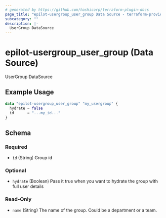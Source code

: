 ```yaml
---
# generated by https://github.com/hashicorp/terraform-plugin-docs
page_title: "epilot-usergroup_user_group Data Source - terraform-provider-epilot-usergroup"
subcategory: ""
description: |-
  UserGroup DataSource
---
```


# epilot-usergroup_user_group (Data Source)

UserGroup DataSource

## Example Usage

```terraform
data "epilot-usergroup_user_group" "my_usergroup" {
  hydrate = false
  id      = "...my_id..."
}
```

<!-- schema generated by tfplugindocs -->
## Schema

### Required

- `id` (String) Group id

### Optional

- `hydrate` (Boolean) Pass it true when you want to hydrate the group with full user details

### Read-Only

- `name` (String) The name of the group. Could be a department or a team.
